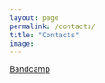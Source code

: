 ```yaml
---
layout: page
permalink: /contacts/
title: "Contacts"
image:
---
```


<div class="wrapper">
<div>
        <a class="button button_contact" style="display:block;" href="{{site.url}}{{ FirstPost.url }}">
          Bandcamp
          <br>
        </a>
</div>
